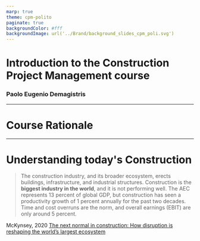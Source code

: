 ```yaml
---
marp: true
theme: cpm-polito
paginate: true
backgroundColor: #fff
backgroundImage: url('../Brand/background_slides_cpm_poli.svg')
---
```


# Introduction to the Construction Project Management course

### Paolo Eugenio Demagistris

---

# Course Rationale

---

# Understanding today's Construction

>The construction industry, and its broader ecosystem, erects buildings, infrastructure, and industrial structures.
Construction is the **biggest industry in the world**, and it is not performing well. The AEC represents 13 percent of global GDP, but construction has seen a productivity growth of 1 percent annually for the past two decades. Time and cost overruns are the norm, and overall earnings (EBIT) are only around 5 percent.

McKynsey, 2020 [The next normal in construction: How disruption is reshaping the world’s largest ecosystem](https://www.mckinsey.com/business-functions/operations/our-insights/the-next-normal-in-construction-how-disruption-is-reshaping-the-worlds-largest-ecosystem)
